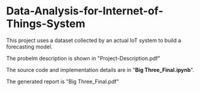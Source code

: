 # Data-Analysis-for-Internet-of-Things-System

This project uses a dataset collected by an actual IoT system to build a forecasting model.

The probelm description is shown in "Project-Description.pdf"

The source code and implementation details are in "**Big Three_Final.ipynb**".

The generated report is "Big Three_Final.pdf"

